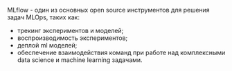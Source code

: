 MLflow - один из основных open source инструментов для решения задач MLOps, таких как: 
- трекинг экспериментов и моделей;
- воспроизводимость экспериментов;
- деплой ml моделей;
- обеспечение взаимодействия команд при работе над комплексными data science и machine learning задачами.